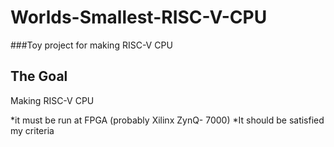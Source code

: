 # Worlds-Smallest-RISC-V-CPU
###Toy project for making RISC-V CPU

## The Goal

Making RISC-V CPU

  *it must be run at FPGA (probably Xilinx ZynQ- 7000)
  *It should be satisfied my criteria
